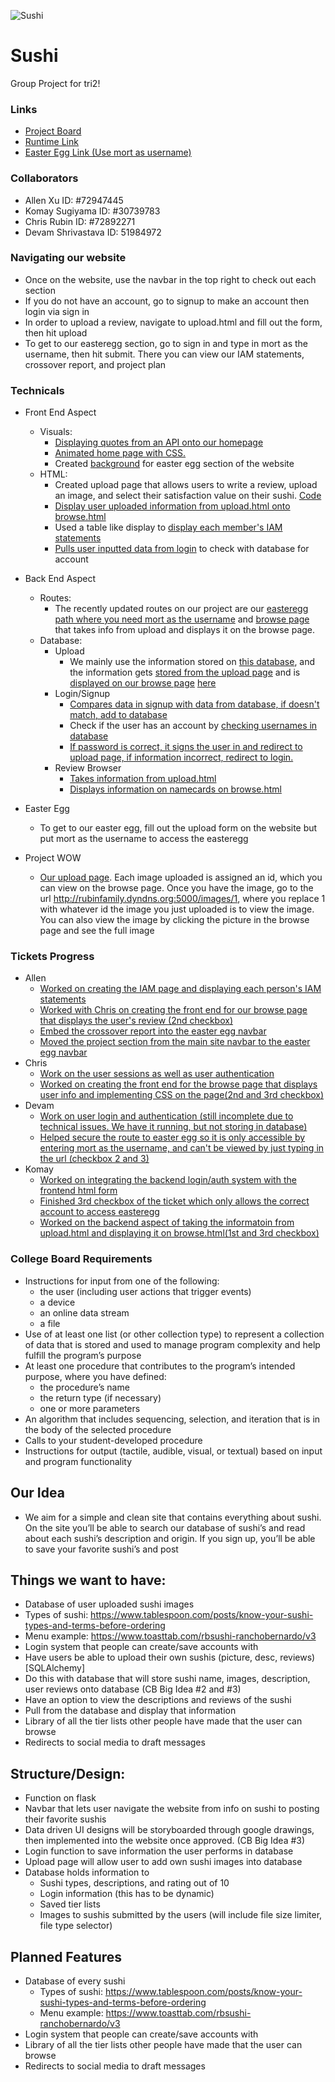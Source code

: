 ![Sushi](https://cdn.discordapp.com/attachments/784178874303905792/812833268171800596/unknown.png)
# Sushi
Group Project for tri2!
### Links
- [Project Board](https://github.com/zenxha/sushi/projects/4)
- [Runtime Link](http://rubinfamily.dyndns.org:5000/)
- [Easter Egg Link (Use mort as username)](http://rubinfamily.dyndns.org:5000/upload)

### Collaborators
- Allen Xu ID: #72947445
- Komay Sugiyama ID: #30739783
- Chris Rubin ID: #72892271
- Devam Shrivastava ID: 51984972

### Navigating our website
- Once on the website, use the navbar in the top right to check out each section
- If you do not have an account, go to signup to make an account then login via sign in
- In order to upload a review, navigate to upload.html and fill out the form, then hit upload
- To get to our easteregg section, go to sign in and type in mort as the username, then hit submit. There you can view our IAM statements, crossover report, and project plan

### Technicals

- Front End Aspect
  - Visuals: 
    - [Displaying quotes from an API onto our homepage](https://github.com/zenxha/sushi/blob/cd2b15bcf0891ea65179d5313b9b589c463e3676/views.py#L31-L38) 
    - [Animated home page with CSS.](https://github.com/zenxha/sushi/blob/d7b689743ea916ab470de41c06ed3d0e4fa7c28f/templates/homesite/base2.html#L38-L163)
    - Created [background](https://github.com/zenxha/sushi/blob/8330192e9146bac29500ffc3948b079e174d306b/templates/easteregg/base.html#L29-L34) for easter egg section of the website
  - HTML:
    - Created upload page that allows users to write a review, upload an image, and select their satisfaction value on their sushi. [Code](https://github.com/zenxha/sushi/blob/6c1feeb6993cf5d9f5edc72b877c0142d69d025a/templates/homesite/loginv2.html#L152-L174)
    - [Display user uploaded information from upload.html onto browse.html](https://github.com/zenxha/sushi/blob/6c1feeb6993cf5d9f5edc72b877c0142d69d025a/templates/homesite/browse.html#L7-L26)
    - Used a table like display to [display each member's IAM statements](https://github.com/zenxha/sushi/blob/8330192e9146bac29500ffc3948b079e174d306b/templates/easteregg/IAM.html#L11-L73)
    - [Pulls user inputted data from login](https://github.com/zenxha/sushi/blob/main/templates/homesite/login.html#L170-L177) to check with database for account

- Back End Aspect
  - Routes: 
    - The recently updated routes on our project are our [easteregg path where you need mort as the username](https://github.com/zenxha/sushi/blob/358412ff2e6057e202f4d1b2e697487fca2fd6a9/views.py#L63-L71) and [browse page](https://github.com/zenxha/sushi/blob/358412ff2e6057e202f4d1b2e697487fca2fd6a9/views.py#L47-L60) that takes info from upload and displays it on the browse page.
  - Database:
    - Upload
      - We mainly use the information stored on [this database](https://github.com/zenxha/sushi/blob/fa37260ea37930cff19fd023076c2a3ee56d5a4f/model.py#L5-L11), and the information gets [stored from the upload page](https://github.com/zenxha/sushi/blob/36fed625125b4679d7682e593dbc592bade06ace/views.py#L62-L82) and is [displayed on our browse page](https://github.com/zenxha/sushi/blob/36fed625125b4679d7682e593dbc592bade06ace/views.py#L47-L60) [here](https://github.com/zenxha/sushi/blob/36fed625125b4679d7682e593dbc592bade06ace/templates/homesite/browse.html#L14-L18)
    - Login/Signup
      - [Compares data in signup with data from database, if doesn't match, add to database](https://github.com/zenxha/sushi/blob/main/views.py#L144-L157)
      - Check if the user has an account by [checking usernames in database](https://github.com/zenxha/sushi/blob/main/views.py#L116-L119)
      - [If password is correct, it signs the user in and redirect to upload page, if information incorrect, redirect to login.](https://github.com/zenxha/sushi/blob/main/views.py#L123-L128)
    - Review Browser
      - [Takes information from upload.html](https://github.com/zenxha/sushi/blob/main/views.py#L144-L157)
      - [Displays information on namecards on browse.html](https://github.com/zenxha/sushi/blob/2407689b21067ee1637b7f3c858f0db6245f6bff/templates/homesite/browse.html#L6-L18)
- Easter Egg 
  - To get to our easter egg, fill out the upload form on the website but put mort as the username to access the easteregg
- Project WOW
  - [Our upload page](http://rubinfamily.dyndns.org:5000/upload). Each image uploaded is assigned an id, which you can view on the browse page. Once you have the image, go to the url http://rubinfamily.dyndns.org:5000/images/1, where you replace 1 with whatever id the image you just uploaded is to view the image. You can also view the image by clicking the picture in the browse page and see the full image


### Tickets Progress
- Allen
  - [Worked on creating the IAM page and displaying each person's IAM statements](https://github.com/zenxha/sushi/projects/4#card-54281293)
  - [Worked with Chris on creating the front end for our browse page that displays the user's review (2nd checkbox)](https://github.com/zenxha/sushi/projects/4#card-55146571)
  - [Embed the crossover report into the easter egg navbar](https://github.com/zenxha/sushi/projects/4#card-55314605)
  - [Moved the project section from the main site navbar to the easter egg navbar](https://github.com/zenxha/sushi/projects/4#card-55314635)
- Chris
  - [Work on the user sessions as well as user authentication](https://github.com/zenxha/sushi/projects/4#card-53703118)
  - [Worked on creating the front end for the browse page that displays user info and implementing CSS on the page(2nd and 3rd checkbox)](https://github.com/zenxha/sushi/projects/4#card-55146571)
- Devam
  - [Work on user login and authentication (still incomplete due to technical issues. We have it running, but not storing in database)](https://github.com/zenxha/sushi/projects/4#card-53785877)
  - [Helped secure the route to easter egg so it is only accessible by entering mort as the username, and can't be viewed by just typing in the url (checkbox 2 and 3)](https://github.com/zenxha/sushi/projects/4#card-53782464)
- Komay
  - [Worked on integrating the backend login/auth system with the frontend html form](https://github.com/zenxha/sushi/projects/4#card-54354857)
  - [Finished 3rd checkbox of the ticket which only allows the correct account to access easteregg](https://github.com/zenxha/sushi/projects/4#card-53782464)
  - [Worked on the backend aspect of taking the informatoin from upload.html and displaying it on browse.html(1st and 3rd checkbox)](https://github.com/zenxha/sushi/projects/4#card-55146571)

### College Board Requirements
- Instructions for input from one of the following:
  - the user (including user actions that trigger events)
  - a device
  - an online data stream
  - a file
- Use of at least one list (or other collection type) to represent a collection of
data that is stored and used to manage program complexity and help fulfill
the program’s purpose
- At least one procedure that contributes to the program’s intended purpose,
where you have defined:
  - the procedure’s name
  - the return type (if necessary)
  - one or more parameters
- An algorithm that includes sequencing, selection, and iteration that is in the
body of the selected procedure
- Calls to your student-developed procedure
- Instructions for output (tactile, audible, visual, or textual) based on input and
program functionality

## Our Idea
- We aim for a simple and clean site that contains everything about sushi. On the site you’ll be able to search our database of sushi’s and read about each sushi’s description and origin. If you sign up, you’ll be able to save your favorite sushi’s and post

## Things we want to have:
- Database of user uploaded sushi images
- Types of sushi: https://www.tablespoon.com/posts/know-your-sushi-types-and-terms-before-ordering
- Menu example: https://www.toasttab.com/rbsushi-ranchobernardo/v3
- Login system that people can create/save accounts with
- Have users be able to upload their own sushis (picture, desc, reviews)[SQLAlchemy]
- Do this with database that will store sushi name, images, description, user reviews onto database (CB Big Idea #2 and #3)
- Have an option to view the descriptions and reviews of the sushi
- Pull from the database and display that information
- Library of all the tier lists other people have made that the user can browse
- Redirects to social media to draft messages

## Structure/Design:

* Function on flask
* Navbar that lets user navigate the website from info on sushi to posting their favorite sushis
* Data driven UI designs will be storyboarded through google drawings, then implemented into the website once approved. (CB Big Idea #3)
* Login function to save information the user performs in database
* Upload page will allow user to add own sushi images into database
* Database holds information to
  * Sushi types, descriptions, and rating out of 10
  * Login information (this has to be dynamic)
  * Saved tier lists
  * Images to sushis submitted by the users (will include file size limiter, file type selector)

## Planned Features
- Database of every sushi
  - Types of sushi: https://www.tablespoon.com/posts/know-your-sushi-types-and-terms-before-ordering
  - Menu example: https://www.toasttab.com/rbsushi-ranchobernardo/v3
- Login system that people can create/save accounts with
- Library of all the tier lists other people have made that the user can browse
- Redirects to social media to draft messages

